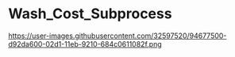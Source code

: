 # Wash_Cost_Subprocess

https://user-images.githubusercontent.com/32597520/94677500-d92da600-02d1-11eb-9210-684c0611082f.png
